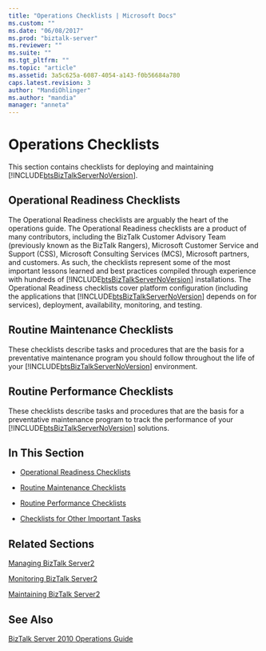 ```yaml
---
title: "Operations Checklists | Microsoft Docs"
ms.custom: ""
ms.date: "06/08/2017"
ms.prod: "biztalk-server"
ms.reviewer: ""
ms.suite: ""
ms.tgt_pltfrm: ""
ms.topic: "article"
ms.assetid: 3a5c625a-6087-4054-a143-f0b56684a780
caps.latest.revision: 3
author: "MandiOhlinger"
ms.author: "mandia"
manager: "anneta"
---
```

# Operations Checklists
This section contains checklists for deploying and maintaining [!INCLUDE[btsBizTalkServerNoVersion](../includes/btsbiztalkservernoversion-md.md)].  
  
## Operational Readiness Checklists  
 The Operational Readiness checklists are arguably the heart of the operations guide. The Operational Readiness checklists are a product of many contributors, including the BizTalk Customer Advisory Team (previously known as the BizTalk Rangers), Microsoft Customer Service and Support (CSS), Microsoft Consulting Services (MCS), Microsoft partners, and customers. As such, the checklists represent some of the most important lessons learned and best practices compiled through experience with hundreds of [!INCLUDE[btsBizTalkServerNoVersion](../includes/btsbiztalkservernoversion-md.md)] installations. The Operational Readiness checklists cover platform configuration (including the applications that [!INCLUDE[btsBizTalkServerNoVersion](../includes/btsbiztalkservernoversion-md.md)] depends on for services), deployment, availability, monitoring, and testing.  
  
## Routine Maintenance Checklists  
 These checklists describe tasks and procedures that are the basis for a preventative maintenance program you should follow throughout the life of your [!INCLUDE[btsBizTalkServerNoVersion](../includes/btsbiztalkservernoversion-md.md)] environment.  
  
## Routine Performance Checklists  
 These checklists describe tasks and procedures that are the basis for a preventative maintenance program to track the performance of your [!INCLUDE[btsBizTalkServerNoVersion](../includes/btsbiztalkservernoversion-md.md)] solutions.  
  
## In This Section  
  
-   [Operational Readiness Checklists](../technical-guides/operational-readiness-checklists.md)  
  
-   [Routine Maintenance Checklists](../technical-guides/routine-maintenance-checklists.md)  
  
-   [Routine Performance Checklists](../technical-guides/routine-performance-checklists.md)  
  
-   [Checklists for Other Important Tasks](../technical-guides/checklists-for-other-important-tasks.md)  
  
## Related Sections  
 [Managing BizTalk Server2](../technical-guides/managing-biztalk-server2.md)  
  
 [Monitoring BizTalk Server2](../technical-guides/monitoring-biztalk-server2.md)  
  
 [Maintaining BizTalk Server2](../technical-guides/maintaining-biztalk-server2.md)  
  
## See Also  
 [BizTalk Server 2010 Operations Guide](~/technical-guides/biztalk-server-2010-operations-guide.md)